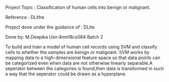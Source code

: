 Project Topic : Classification of human cells into benign or malignant.


Reference : DLithe  

Project done under the guidance of : DLite

Done by: M.Deepika                 Usn:4nm18cs084
Batch 2



To build and train a model of human cell records using SVM and classify cells to whether the samples are benign or malignant. SVM works by mapping data to a high-dimensional feature space so that data points can be categorized even when data are not otherwise linearly separable.A seperator between the categories is found,then data is transformed in such a way that the seperator could be drawn as a hyperplane.
